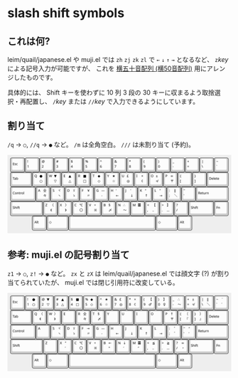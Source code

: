 # slash shift symbols

## これは何?

leim/quail/japanese.el や muji.el では `zh` `zj` `zk` `zl` で `←` `↓` `↑` `→` となるなど、 `z`*key* による記号入力が可能ですが、
これを [横五十音配列 (横50音配列)](http://jgrammar.life.coocan.jp/ja/tools/imekeys.htm#Yoko50) 用にアレンジしたものです。

具体的には、
Shift キーを使わずに 10 列 3 段の 30 キーに収まるよう取捨選択・再配置し、
`/`*key* または `//`*key* で入力できるようにしています。

## 割り当て

`/q` → `○`, `//q` → `●` など。
`/m` は全角空白。
`///` は未割り当て (予約)。

![slash](img/slash.svg)

## 参考: muji.el の記号割り当て

`z1` → `○`, `z!` → `●` など。
`zx` と `zX` は leim/quail/japanese.el では顔文字 (?) が割り当てられていたが、 muji.el では閉じ引用符に改変している。

![z-muji](img/z-muji.svg)
